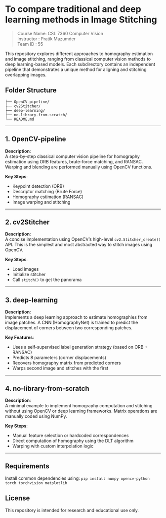 # To compare traditional and deep learning methods in Image Stitching
> Course Name: CSL 7360 Computer Vision <br />
> Instructor : Pratik Mazumder <br />
> Team ID : 55 <br />

This repository explores different approaches to homography estimation and image stitching, ranging from classical computer vision methods to deep learning-based models. Each subdirectory contains an independent pipeline that demonstrates a unique method for aligning and stitching overlapping images.

## Folder Structure
```
├── OpenCV-pipeline/
├── cv2Stitcher/
├── deep-learning/
├── no-library-from-scratch/
└── README.md
```

---

## 1. OpenCV-pipeline

**Description**:  
A step-by-step classical computer vision pipeline for homography estimation using ORB features, brute-force matching, and RANSAC. Warping and blending are performed manually using OpenCV functions.

**Key Steps**:
- Keypoint detection (ORB)
- Descriptor matching (Brute Force)
- Homography estimation (RANSAC)
- Image warping and stitching

---

## 2. cv2Stitcher

**Description**:  
A concise implementation using OpenCV’s high-level `cv2.Stitcher_create()` API. This is the simplest and most abstracted way to stitch images using OpenCV.

**Key Steps**:
- Load images
- Initialize stitcher
- Call `stitch()` to get the panorama

---

## 3. deep-learning

**Description**:  
Implements a deep learning approach to estimate homographies from image patches. A CNN (HomographyNet) is trained to predict the displacement of corners between two corresponding patches.

**Key Features**:
- Uses a self-supervised label generation strategy (based on ORB + RANSAC)
- Predicts 8 parameters (corner displacements)
- Recovers homography matrix from predicted corners
- Warps second image and stitches with the first

---

## 4. no-library-from-scratch

**Description**:  
A minimal example to implement homography computation and stitching without using OpenCV or deep learning frameworks. Matrix operations are manually coded using NumPy.

**Key Steps**:
- Manual feature selection or hardcoded correspondences
- Direct computation of homography using the DLT algorithm
- Warping with custom interpolation logic

---

## Requirements

Install common dependencies using: `pip install numpy opencv-python torch torchvision matplotlib`

## License

This repository is intended for research and educational use only.

